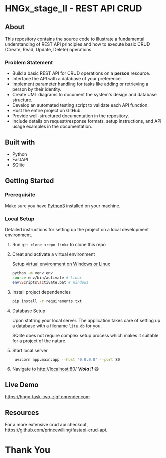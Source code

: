 # HNGx_stage_II - REST API CRUD

## About

This repository contains the source code to illustrate a fundamental understanding of REST API principles and how to execute basic CRUD (Create, Read, Update, Delete) operations.

### Problem Statement

- Build a basic REST API for CRUD operations on a **person** resource.
- Interface the API with a database of your preference.
- Implement parameter handling for tasks like adding or retrieving a person by their identity.
- Create UML diagrams to document the system's design and database structure.
- Develop an automated testing script to validate each API function.
- Host the entire project on GitHub.
- Provide well-structured documentation in the repository.
- Include details on request/response formats, setup instructions, and API usage examples in the documentation.

## Built with

- Python
- FastAPI
- SQlite

## Getting Started

### Prerequisite

Make sure you have [Python3](https://www.python.org/downloads/) installed on your machine.

### Local Setup

Detailed instructions for setting up the project on a local development environment.

1. Run `git clone <repo link>` to clone this repo

2. Creat and activate a virtual environment

   [Setup virtual environment on Windows or Linux](https://docs.python.org/3/library/venv.html#module-venv)

   ```bash
   python -m venv env
   source env/bin/activate # Linux
   env\Scripts\activate.bat # Windows
   ```

3. Install project dependencies

    ```bash
    pip install -r requirements.txt
    ```

4. Database Setup

    Upon statring your local server. The application takes care of setting up a database with a filename `lite.db` for you.

    SQlite does not require complex setup process which makes it suitable for a project of the nature.

5. Start local server

   ```bash
    uvicorn app.main:app --host "0.0.0.0" --port 80
    ```

6. Navigate to <http://localhost:80/>
_**Viola !!**_ :smile:

## Live Demo

<https://hngx-task-two-zjqf.onrender.com>

## Resources

For a more extensive crud api checkout, <https://github.com/princewilling/fastapi-crud-api>.

# Thank You
